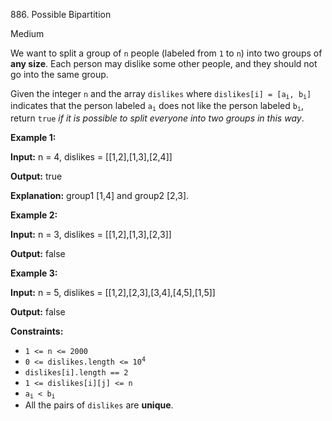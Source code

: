 ﻿886\. Possible Bipartition

Medium

We want to split a group of `n` people (labeled from `1` to `n`) into two groups of **any size**. Each person may dislike some other people, and they should not go into the same group.

Given the integer `n` and the array `dislikes` where <code>dislikes[i] = [a<sub>i</sub>, b<sub>i</sub>]</code> indicates that the person labeled <code>a<sub>i</sub></code> does not like the person labeled <code>b<sub>i</sub></code>, return `true` _if it is possible to split everyone into two groups in this way_.

**Example 1:**

**Input:** n = 4, dislikes = [[1,2],[1,3],[2,4]]

**Output:** true

**Explanation:** group1 [1,4] and group2 [2,3]. 

**Example 2:**

**Input:** n = 3, dislikes = [[1,2],[1,3],[2,3]]

**Output:** false 

**Example 3:**

**Input:** n = 5, dislikes = [[1,2],[2,3],[3,4],[4,5],[1,5]]

**Output:** false 

**Constraints:**

*   `1 <= n <= 2000`
*   <code>0 <= dislikes.length <= 10<sup>4</sup></code>
*   `dislikes[i].length == 2`
*   `1 <= dislikes[i][j] <= n`
*   <code>a<sub>i</sub> < b<sub>i</sub></code>
*   All the pairs of `dislikes` are **unique**.